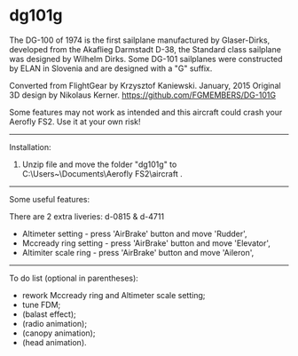 # dg101g
The DG-100 of 1974 is the first sailplane manufactured by Glaser-Dirks, developed from the Akaflieg Darmstadt D-38, the Standard class sailplane was designed by Wilhelm Dirks. Some DG-101 sailplanes were constructed by ELAN in Slovenia and are designed with a "G" suffix.
		
Converted from FlightGear by Krzysztof Kaniewski. January, 2015 
Original 3D design by Nikolaus Kerner. https://github.com/FGMEMBERS/DG-101G

Some features may not work as intended and this aircraft could crash your Aerofly FS2. Use it at your own risk!

------------------------------------------------------------
Installation:

1. Unzip file and move the folder "dg101g" to C:\Users\~\Documents\Aerofly FS2\aircraft .


------------------------------------------------------------
Some useful features:

There are 2 extra liveries: d-0815 & d-4711

- Altimeter setting - press 'AirBrake' button and move 'Rudder',
- Mccready ring setting - press 'AirBrake' button and move 'Elevator',
- Altimiter scale ring - press 'AirBrake' button and move 'Aileron',

------------------------------------------------------------
To do list (optional in parentheses):
- rework Mccready ring and Altimeter scale setting;
- tune FDM;
- (balast effect);
- (radio animation);
- (canopy animation);
- (head animation).

